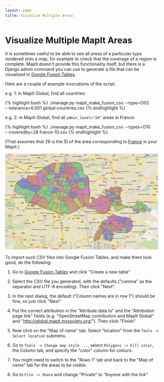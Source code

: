 ```yaml
---
layout: page
title: Visualize Multiple Areas
---
```


Visualize Multiple MapIt Areas
==============================

It is sometimes useful to be able to see all areas of a particular
type rendered onto a map, for example to check that the coverage of a
region is complete.  MapIt doesn't provide this functionality itself,
but there is a Django admin command you can use to generate a file
that can be visualized in [Google Fusion
Tables](http://www.google.com/drive/start/apps.html#fusiontables).

Here are a couple of example invocations of the script.

e.g. 1: in MapIt Global, find all countries:

{% highlight bash %}
./manage.py mapit_make_fusion_csv --type=O02 \
    --tolerance=0.001 global-countries.csv
{% endhighlight %}

e.g. 2: in MapIt Global, find all `admin_level="10"` areas in France:

{% highlight bash %}
./manage.py mapit_make_fusion_csv --types=O10 \
    --coveredby=28 france-10.csv
{% endhighlight %}

(That assumes that 28 is the ID of the area corresponding to
[France](http://www.openstreetmap.org/browse/relation/1403916) in your
MapIt.)

![OSM boundaries at admin_level 10 in Paris](paris-admin-level-10-reduced.png)

To import such CSV files into Google Fusion Tables, and make them
look good, do the following:

1. Go to
   [Google Fusion Tables](http://www.google.com/drive/start/apps.html#fusiontables)
   and click "Create a new table"

2. Select the CSV file you generated, with the defaults ("comma" as
   the separator and UTF-8 encoding).  Then click "Next".

3. In the next dialog, the default ("Column names are in row 1")
   should be fine, so just click "Next"

4. Put the correct attribution in the "Attribute data to" and the
   "Attribution page link" fields (e.g. "OpenStreetMap contributors
   and MapIt Global" and
   "http://global.mapit.mysociety.org/").
   Then click "Finish".

5. Now click on the "Map of name" tab.  Select "location" from the
   `Tools -> Select location` submenu.

6. Go to `Tools -> Change map style ...`, select `Polygons -> Fill
   color`, the Column tab, and specify the "color" column for colours.

7. You might need to switch to the "Rows 1" tab and back to the "Map
   of name" tab for the areas to be visible.

8. Go to `File -> Share` and change "Private" to "Anyone with the link"
